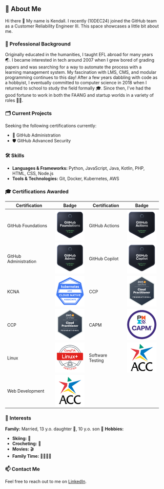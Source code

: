 ## 👤 About Me 
Hi there 👋
My name is Kendall. I recently (10DEC24) joined the GitHub team as a Customer Reliability Engineer III. This space showcases a little bit about me. 

### 💼 Professional Background
Originally educated in the humanities, I taught EFL abroad for many years 🌏. I became interested in tech around 2007 when I grew bored of grading papers and was searching for a way to automate the process with a learning management system. My fascination with LMS, CMS, and modular programming continues to this day! After a few years dabbling with code as a hobbyist, I eventually committed to computer science in 2018 when I returned to school to study the field formally 🎓. Since then, I've had the good fortune to work in both the FAANG and startup worlds in a variety of roles 🧑‍💻. 

### 🗂️ Current Projects
<!-- While onboarding, I made this amazing Octocat:

![octocat-1733936653588](https://github.com/user-attachments/assets/3b95b3cc-6027-4bf1-a742-f8761baf8e97) -->
Seeking the following certifications currently:
- 📌 GitHub Administration
- 🛡️ GitHub Advanced Security

### 🛠️ Skills
- **Languages & Frameworks:** Python, JavaScript, Java, Kotlin, PHP, HTML, CSS, Node.js
- **Tools & Technologies:** Git, Docker, Kubernetes, AWS

### 🎓 Certifications Awarded

| Certification       | Badge                                                                 | Certification       | Badge                                                                 |
|---------------------|----------------------------------------------------------------------|---------------------|----------------------------------------------------------------------|
| GitHub Foundations  | <img src="gh-foundations.png" alt="gh-foundations" width="100" height="100"> | GitHub Actions      | <img src="actions.png" alt="actions" width="100" height="100">       |
| GitHub Administration | <img src="gh-admin.png" alt="gh-admin" width="100" height="100">   | GitHub Copilot      | <img src="copilot.png" alt="copilot" width="100" height="100">       |
| KCNA                | <img src="kcna.png" alt="kcna" width="100" height="100">             | CCP                 | <img src="ccp.png" alt="ccp" width="100" height="100">               |
| CCP                 | <img src="ccp.png" alt="ccp" width="100" height="100">               | CAPM                | <img src="capm.png" alt="capm" width="100" height="100">             |
| Linux               | <img src="linux.png" alt="linux" width="100" height="100">           | Software Testing    | <img src="acc.png" alt="acc" width="100" height="100">               |
| Web Development     | <img src="acc.png" alt="acc" width="100" height="100">               |                     |                                                                      |

### 🌱 Interests
**Family:** Married, 13 y.o. daughter 👧, 10 y.o. son 👦
**Hobbies:**
- **Skiing:** 🎿
- **Crocheting:** 🧶
- **Movies:** 🎬
- **Family Time:** 👨‍👩‍👧‍👦

### 📫 Contact Me
Feel free to reach out to me on [LinkedIn](https://linkedin.com/in/krshearman).

